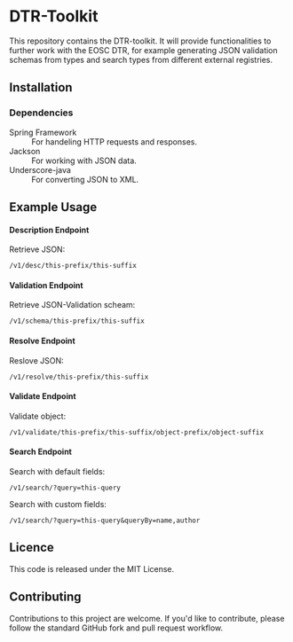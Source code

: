 
# DTR-Toolkit
This repository contains the DTR-toolkit. It will provide functionalities to further work with the EOSC DTR, for example generating JSON validation schemas from types and search types from different external registries.

<!---
## Description

### TypeEntitiy
This Class holds the informations of a digital object.
>Attributes:    
```pid``` (String): A unique identifier representing the PID (Persistent Identifier) accociated with the type  
```prefix``` (Srting):  The prefix of the PID.  
```type``` (String):    The type of the entity.  
```style``` (String):    The schema of the entity.
```origin``` (String):  The origin or source of the entity.
```name``` (String): Name of the entity.  
```date``` (long): Timestamp of the creation.  
```desc``` (String): A description of the object.  
```authors``` (ArrayList of String): List of authors or contributors assosiated with the object.  
```aliases``` (ArrayList of String): List of aliases assosiated with the  object.  
```content``` (JsonNode): JSON object of the entities content.

>Methods:  
```serialize()```: Serializes a ```TypeEntity``` to a JSON representation (JsonNode).  
```serializeSearch()```: Creates a HashMap that represents the  type for search. Including attributes: ```id (pid); name; type; date; description; origin; authors; and content```.

### Endpoints
Functionalities are provided via different endpoints.

#### Description Endpoint

Returns the description of a type. Supports JSON and XMl.
```
URL:  
/v1/desc/{prefix}/{suffix}  

HTTP METHOD:  
GET

PARAMETER:  
{prefix}: The prefix of the type identifier.  
{suffix}: The suffix of the type identifier.  
refresh (optinal): If the requested PID should be refreshed in the cache.
```

#### Validation Endpoint

Returns the validation schema for a type
```
URL:  
/v1/schema/{prefix}/{suffix}

HTTP METHOD:  
GET

PARAMETER:  
{prefix}: The prefix of the type identifier.  
{suffix}: The suffix of the type identifier.  
refresh (optional): If the request PID should be refreshed in the cache.
```

#### Resolve Endpoint
Given a digital object where fields are described by PID's, resolve that type into human readable form by replacing PID's with 
explainable content.

```
URL:  
/v1/resolve/{prefix}/{suffix}

HTTP METHOD:  
GET

PARAMETER:  
{prefix}: The prefix of the type identifier.  
{suffix}: The suffix of the type identifier.  
depth (optional): True if the subfields of the type should be resolved as well and not just the first layer. 
```

#### Validate Endpoint

Validates an object against a registered type.

```
URL:  
/v1/validate/{prefix}/{suffix}/

HTTP METHOD:  
GET

PARAMETER:  
{prefix}: The prefix of the type identifier.  
{suffix}: The suffix of the type identifier.  
Pass a JSON Body that is to be validated against the schema underlying that type.
```


#### Search Endpoint

Search for objects based on query and fields

```
URL:  
/v1/search/?query={query}

HTTP METHOD:  
GET

PARAMETER:  
{query}: The query name.  
queryby (optional): An array of fields to search within (default: name, authors, desc).  
infix (optional): True if infix search should be performed (default: false).  
```
-->
## Installation

### Dependencies

<dl>
    <dt>Spring Framework</dt>
    <dd>For handeling HTTP requests and responses.</dd>
    <dt>Jackson</dt>
    <dd>For working with JSON data.</dd>
    <dt>Underscore-java</dt>
    <dd>For converting JSON to XML.</dd>
</dl>

## Example Usage

#### Description Endpoint

Retrieve JSON:  
```
/v1/desc/this-prefix/this-suffix
```

#### Validation Endpoint

Retrieve JSON-Validation scheam:  
```
/v1/schema/this-prefix/this-suffix
```

#### Resolve Endpoint

Reslove JSON:  
```
/v1/resolve/this-prefix/this-suffix
```

#### Validate Endpoint

Validate object:  
```
/v1/validate/this-prefix/this-suffix/object-prefix/object-suffix
```

#### Search Endpoint

Search with default fields:  
```
/v1/search/?query=this-query
```

Search with custom fields:  
```
/v1/search/?query=this-query&queryBy=name,author
```


## Licence
This code is released under the MIT License.


## Contributing
Contributions to this project are welcome. If you'd like to contribute, please follow the standard GitHub fork and pull request workflow.

